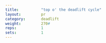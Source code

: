 ```yaml
---
title:			"top o' the deadlift cycle"
layout: 		pr
category:		deadlift
weight: 		270#
reps:			1
sets:			1
---
```

